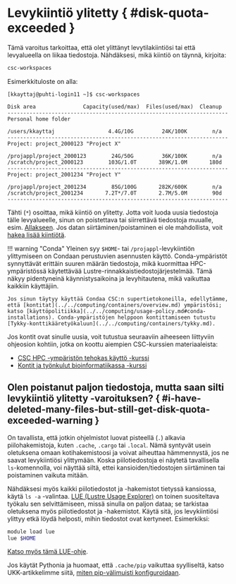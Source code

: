 # Levykiintiö ylitetty { #disk-quota-exceeded }

Tämä varoitus tarkoittaa, että olet ylittänyt levytilakiintiösi tai että levyalueella on liikaa tiedostoja. Nähdäksesi, mikä kiintiö on täynnä, kirjoita:

```bash
csc-workspaces
```

Esimerkkituloste on alla:

```text
[kkayttaj@puhti-login11 ~]$ csc-workspaces 

Disk area               Capacity(used/max)  Files(used/max)  Cleanup
----------------------------------------------------------------------
Personal home folder

/users/kkayttaj                 4.4G/10G         24K/100K        n/a
----------------------------------------------------------------------
Project: project_2000123 "Project X"

/projappl/project_2000123        24G/50G         36K/100K        n/a
/scratch/project_2000123        103G/1.0T       389K/1.0M       180d
----------------------------------------------------------------------
Project: project_2001234 "Project Y"

/projappl/project_2001234        85G/100G       282K/600K        n/a
/scratch/project_2001234       7.2T*/7.0T       2.7M/5.0M        90d
----------------------------------------------------------------------
```

Tähti (`*`) osoittaa, mikä kiintiö on ylitetty. Jotta voit luoda uusia tiedostoja tälle levyalueelle, sinun on poistettava tai siirrettävä tiedostoja muualle, esim. [Allakseen](../../data/Allas/index.md). Jos datan siirtäminen/poistaminen ei ole mahdollista, voit [hakea lisää kiintiötä](../../accounts/how-to-increase-disk-quotas.md).

!!! warning "Conda"
    Yleinen syy `$HOME`- tai `/projappl`-levykiintiön ylittymiseen on Condaan perustuvien asennusten käyttö. Conda-ympäristöt synnyttävät erittäin suuren määrän tiedostoja, mikä kuormittaa HPC-ympäristössä käytettävää Lustre-rinnakkaistiedostojärjestelmää. Tämä näkyy pidentyneinä käynnistysaikoina ja levyhitautena, mikä vaikuttaa kaikkiin käyttäjiin.

    Jos sinun täytyy käyttää Condaa CSC:n supertietokoneilla, edellytämme, että [kontitat](../../computing/containers/overview.md) ympäristösi; katso [käyttöpolitiikka](../../computing/usage-policy.md#conda-installations). Conda-ympäristöjen helppoon kontittamiseen tutustu [Tykky-konttikääretyökaluun](../../computing/containers/tykky.md).

Jos kontit ovat sinulle uusia, voit tutustua seuraaviin aiheeseen liittyviin ohjeosion kohtiin, jotka on koottu aiempien CSC-kurssien materiaaleista:

* [CSC HPC -ympäristön tehokas käyttö -kurssi](https://csc-training.github.io/csc-env-eff/)
* [Kontit ja työnkulut bioinformatiikassa -kurssi](https://yetulaxman.github.io/containers-workflows/)

## Olen poistanut paljon tiedostoja, mutta saan silti levykiintiö ylitetty -varoituksen? { #i-have-deleted-many-files-but-still-get-disk-quota-exceeded-warning }

On tavallista, että jotkin ohjelmistot luovat pisteellä (`.`) alkavia piilohakemistoja, kuten `.cache`, `.cargo` tai `.local`. Nämä syntyvät usein oletuksena omaan kotihakemistoosi ja voivat aiheuttaa hämmennystä, jos ne saavat levykiintiösi ylittymään. Koska piilotiedostoja ei näytetä tavallisella `ls`-komennolla, voi näyttää siltä, ettei kansioiden/tiedostojen siirtäminen tai poistaminen vaikuta mitään.

Nähdäksesi myös kaikki piilotiedostot ja -hakemistot tietyssä kansiossa, käytä `ls -a` -valintaa. [LUE (Lustre Usage Explorer)](../tutorials/lue.md) on toinen suositeltava työkalu sen selvittämiseen, missä sinulla on paljon dataa; se tarkistaa oletuksena myös piilotiedostot ja -hakemistot. Käytä sitä, jos levykiintiösi ylittyy etkä löydä helposti, mihin tiedostot ovat kertyneet. Esimerkiksi:

```bash
module load lue
lue $HOME
```

[Katso myös tämä LUE-ohje](https://csc-training.github.io/csc-env-eff/hands-on/disk-areas/disk-areas-tutorial-lue.html).

Jos käytät Pythonia ja huomaat, että `.cache/pip` vaikuttaa syylliseltä, katso UKK-artikkelimme siitä, [miten pip-välimuisti konfiguroidaan](../faq/python-pip-cache.md).